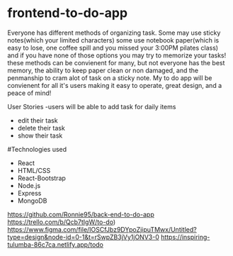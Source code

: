 # frontend-to-do-app
Everyone has different methods of organizing task. Some may use sticky notes(which your limited characters) some use notebook paper(which is easy to lose, one coffee spill and you missed your 3:00PM pilates class) and if you have none of those options you may try to memorize your tasks!
these methods can be convienent for many, but not everyone has the best memory, the ability to keep paper clean or non damaged, and the penmanship to cram alot of task on a sticky note.
My to do app will be convienent for all it's users making it easy to operate, great design, and a peace of mind!

User Stories
-users will be able to add task for daily items
- edit their task
- delete their task
- show their task

#Technologies used
- React
- HTML/CSS
- React-Bootstrap
- Node.js
- Express
- MongoDB


https://github.com/Ronnie95/back-end-to-do-app
https://trello.com/b/Qcb7tIgW/to-do)
https://www.figma.com/file/IOSCfJbz9DYpoZjipuTMwx/Untitled?type=design&node-id=0-1&t=rSwpZB3jVy1jONV3-0
https://inspiring-tulumba-86c7ca.netlify.app/todo
